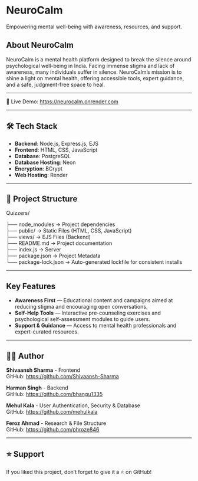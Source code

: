 # NeuroCalm

Empowering mental well-being with awareness, resources, and support.

##  About NeuroCalm

NeuroCalm is a mental health platform designed to break the silence around psychological well-being in India. Facing immense stigma and lack of awareness, many individuals suffer in silence. NeuroCalm’s mission is to shine a light on mental health, offering accessible tools, expert guidance, and a safe, judgment-free space to heal.

---

🔗 Live Demo: https://neurocalm.onrender.com

---

## 🛠️ Tech Stack

- **Backend**: Node.js, Express.js, EJS
- **Frontend**: HTML, CSS, JavaScript   
- **Database**: PostgreSQL 
- **Database Hosting**: Neon
- **Encryption**: BCrypt
- **Web Hosting**: Render

---


## 📁 Project Structure

Quizzers/

├── node_modules             → Project dependencies  
├── public/                  → Static Files (HTML, CSS, JavaScript)  
├── views/                   → EJS Files (Backend)  
├── README.md                → Project documentation   
├── index.js                 → Server  
├── package.json             → Project Metadata    
└── package-lock.json        → Auto-generated lockfile for consistent installs  


---

##  Key Features

- **Awareness First** — Educational content and campaigns aimed at reducing stigma and encouraging open conversations.
- **Self-Help Tools** — Interactive pre-counseling exercises and psychological self-assessment modules to guide users.
- **Support & Guidance** — Access to mental health professionals and expert-curated resources.

---



## 👨‍💻 Author

**Shivaansh Sharma**  - Frontend   
GitHub: https://github.com/Shivaansh-Sharma

**Harman Singh**  - Backend   
GitHub: https://github.com/bhangu1335

**Mehul Kala**  - User Authentication, Security & Database   
GitHub: https://github.com/mehulkala

**Feroz Ahmad**  - Research & File Structure   
GitHub: https://github.com/phroze846

---

## ⭐ Support

If you liked this project, don’t forget to give it a ⭐ on GitHub!

